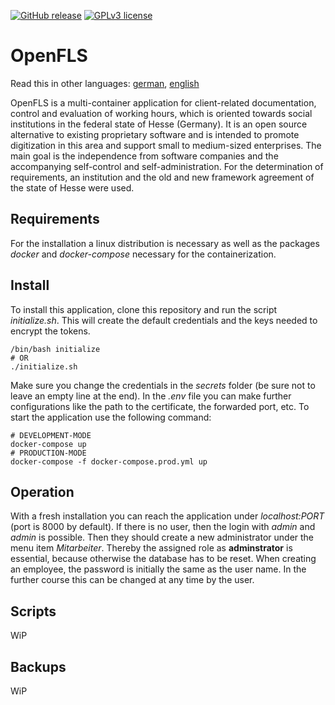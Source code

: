 [![GitHub release](https://img.shields.io/badge/version-1.1.1-blue)](https://GitHub.com/Pendragonax/OpenFLS/releases/)
[![GPLv3 license](https://img.shields.io/badge/License-GPLv3-blue.svg)](http://perso.crans.org/besson/LICENSE.html)

# OpenFLS
Read this in other languages: [german](https://github.com/Pendragonax/OpenFLS/blob/master/README.de.md), [english](https://github.com/Pendragonax/OpenFLS/blob/master/README.md)

OpenFLS is a multi-container application for client-related documentation, control and evaluation of working hours, which is oriented towards social institutions in the federal state of Hesse (Germany).
It is an open source alternative to existing proprietary software and is intended to promote digitization in this area and support small to medium-sized enterprises.
The main goal is the independence from software companies and the accompanying self-control and self-administration.
For the determination of requirements, an institution and the old and new framework agreement of the state of Hesse were used.

## Requirements
For the installation a linux distribution is necessary as well as the packages *docker* and *docker-compose* necessary for the containerization.

## Install
To install this application, clone this repository and run the script *initialize.sh*.
This will create the default credentials and the keys needed to encrypt the tokens.

``` console
/bin/bash initialize
# OR
./initialize.sh
```

Make sure you change the credentials in the *secrets* folder (be sure not to leave an empty line at the end).
In the *.env* file you can make further configurations like the path to the certificate, the forwarded port, etc.
To start the application use the following command:

``` console
# DEVELOPMENT-MODE
docker-compose up
# PRODUCTION-MODE
docker-compose -f docker-compose.prod.yml up
```

## Operation
With a fresh installation you can reach the application under *localhost:PORT* (port is 8000 by default).
If there is no user, then the login with *admin* and *admin* is possible.
Then they should create a new administrator under the menu item *Mitarbeiter*.
Thereby the assigned role as **adminstrator** is essential, because otherwise the database has to be reset.
When creating an employee, the password is initially the same as the user name.
In the further course this can be changed at any time by the user.

## Scripts
WiP

## Backups
WiP